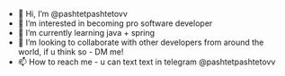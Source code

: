 - 👋 Hi, I’m @pashtetpashtetovv
- 👀 I’m interested in becoming pro software developer
- 🌱 I’m currently learning java + spring
- 💞️ I’m looking to collaborate with other developers from around the world, if u think so - DM me!
- 📫 How to reach me - u can text text in telegram @pashtetpashtetovv

<!---
pashtetpashtetovv/pashtetpashtetovv is a ✨ special ✨ repository because its `README.md` (this file) appears on your GitHub profile.
You can click the Preview link to take a look at your changes.
--->
